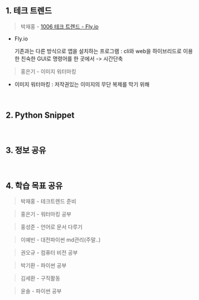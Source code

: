 ## 1. 테크 트렌드

> 박재홍 - [1006 테크 트렌드 - Fly.io](https://docs.google.com/document/d/13gzqAOINhNtAMMlULd8JQidMWyDFkNGq97ubg9h5yTA/edit#heading=h.w4fdh4rt8w55)

  - Fly.io
   
      기존과는 다른 방식으로 앱을 설치하는 프로그램 : cli와 web을 하이브리드로 이용한 친숙한 GUI로 명령어를 한 곳에서 -> 시간단축
  
> 홍은기 - 이미지 워터마킹

  - 이미지 워터마킹 : 저작권있는 이미지의 무단 복제를 막기 위해 

&nbsp;



## 2. Python Snippet


&nbsp;



## 3. 정보 공유

> 

&nbsp;



## 4. 학습 목표 공유

> 박재홍 - 테크트렌드 준비

> 홍은기 - 워터마킹 공부

> 홍성준 - 언어로 문서 다루기

> 이예빈 - 대전파이썬 md관리(주말..)

> 권오규 - 컴퓨터 비전 공부

> 박기환 - 파이썬 공부

> 김세환 - 구직활동

> 윤솔 - 파이썬 공부
